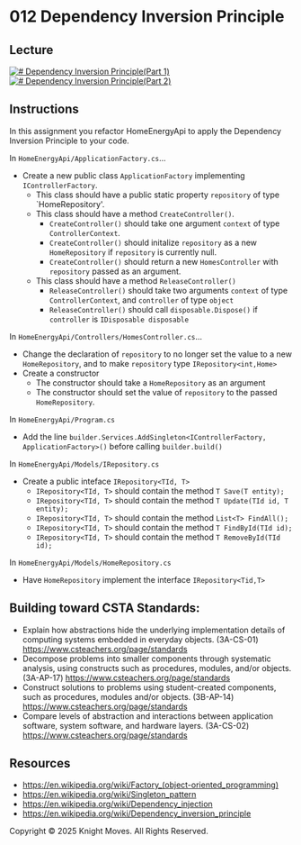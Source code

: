 # 012 Dependency Inversion Principle

## Lecture

[![# Dependency Inversion Principle(Part 1)](https://img.youtube.com/vi/K_7HHvfSfiQ/0.jpg)](https://www.youtube.com/watch?v=K_7HHvfSfiQ)
[![# Dependency Inversion Principle(Part 2)](https://img.youtube.com/vi/fRwdC6VfEU8/0.jpg)](https://www.youtube.com/watch?v=fRwdC6VfEU8)

## Instructions

In this assignment you refactor HomeEnergyApi to apply the Dependency Inversion Principle to your code.

In `HomeEnergyApi/ApplicationFactory.cs`...
- Create a new public class `ApplicationFactory` implementing `IControllerFactory`.
  - This class should have a public static property `repository` of type `HomeRepository'.
  - This class should have a method `CreateController()`.
    - `CreateController()` should take one argument `context` of type `ControllerContext`.
    - `CreateController()` should initalize `repository` as a new `HomeRepository` if `repository` is currently null.
    - `CreateController()` should return a new `HomesController` with `repository` passed as an argument.
  - This class should have a method `ReleaseController()`
    - `ReleaseController()` should take two arguments `context` of type `ControllerContext`, and `controller` of type `object`
    - `ReleaseController()` should call `disposable.Dispose()` if `controller` is `IDisposable disposable`


In `HomeEnergyApi/Controllers/HomesController.cs`...
- Change the declaration of `repository` to no longer set the value to a new `HomeRepository`, and to make `repository` type `IRepository<int,Home>`
- Create a constructor
  - The constructor should take a `HomeRepository` as an argument
  - The constructor should set the value of `repository` to the passed `HomeRepository`.

In `HomeEnergyApi/Program.cs`
- Add the line `builder.Services.AddSingleton<IControllerFactory, ApplicationFactory>()` before calling `builder.build()`

In `HomeEnergyApi/Models/IRepository.cs`
- Create a public inteface `IRepository<TId, T>`
  - `IRepository<TId, T>` should contain the method `T Save(T entity);`
  - `IRepository<TId, T>` should contain the method `T Update(TId id, T entity);`
  - `IRepository<TId, T>` should contain the method `List<T> FindAll();`
  - `IRepository<TId, T>` should contain the method `T FindById(TId id);`
  - `IRepository<TId, T>` should contain the method `T RemoveById(TId id);`

In `HomeEnergyApi/Models/HomeRepository.cs`
- Have `HomeRepository` implement the interface `IRepository<Tid,T>`

## Building toward CSTA Standards:

- Explain how abstractions hide the underlying implementation details of computing systems embedded in everyday objects. (3A-CS-01) https://www.csteachers.org/page/standards
- Decompose problems into smaller components through systematic analysis, using constructs such as procedures, modules, and/or objects. (3A-AP-17) https://www.csteachers.org/page/standards
- Construct solutions to problems using student-created components, such as procedures, modules and/or objects. (3B-AP-14) https://www.csteachers.org/page/standards
- Compare levels of abstraction and interactions between application software, system software, and hardware layers. (3A-CS-02) https://www.csteachers.org/page/standards

## Resources

- https://en.wikipedia.org/wiki/Factory_(object-oriented_programming)
- https://en.wikipedia.org/wiki/Singleton_pattern
- https://en.wikipedia.org/wiki/Dependency_injection
- https://en.wikipedia.org/wiki/Dependency_inversion_principle

Copyright &copy; 2025 Knight Moves. All Rights Reserved.
